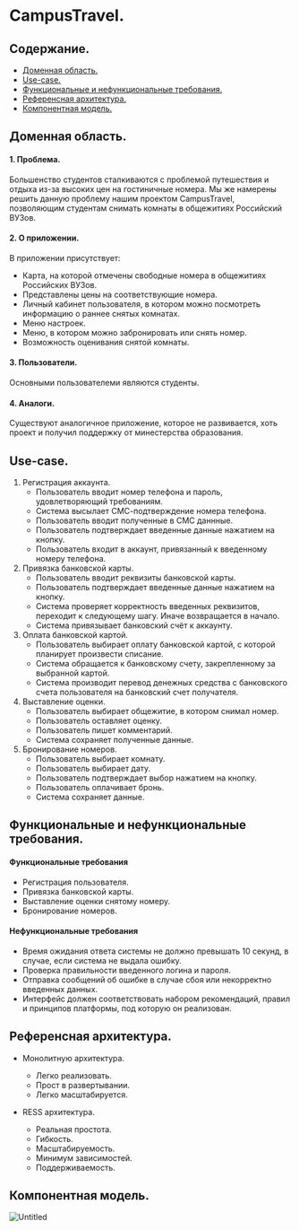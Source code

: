 # CampusTravel.

## Содержание.
  * [Доменная область.](https://github.com/MaxTro91627/CampusTravel#доменная-область)
  * [Use-сase.](https://github.com/MaxTro91627/CampusTravel#use-case)
  * [Функциональные и нефункциональные требования.](https://github.com/MaxTro91627/CampusTravel#функциональные-и-нефункциональные-требования)
  * [Референсная архитектура.](https://github.com/MaxTro91627/CampusTravel#референсная-архитектура)
  * [Компонентная модель.](https://github.com/MaxTro91627/CampusTravel#компонентная-модель)

## Доменная область.

#### 1. Проблема.
Большенство студентов сталкиваются с проблемой путешествия и отдыха из-за высоких цен на гостиничные номера. Мы же намерены решить данную проблему нашим проектом CampusTravel, позволяющим студентам снимать комнаты в общежитиях Российский ВУЗов.   
#### 2. О приложении. 
В приложении присутствует:
* Карта, на которой отмечены свободные номера в общежитиях Российских ВУЗов.  
* Представлены цены на соответствующие номера.
* Личный кабинет пользователя, в котором можно посмотреть информацию о раннее снятых комнатах.
* Меню настроек.
* Меню, в котором можно забронировать или снять номер.
* Возможность оценивания снятой комнаты.
#### 3. Пользователи.
Основными пользователеми являются студенты. 
#### 4. Аналоги.
Существуют аналогичное приложение, которое не развивается, хоть проект и получил поддержку от минестерства образования.


## Use-сase.
1. Регистрация аккаунта.
    * Пользователь вводит номер телефона и пароль, удовлетворяющий требованиям.
    * Система высылает СМС-подтверждение номера телефона.
    * Пользователь вводит полученные в СМС даннные.
    * Пользователь подтверждает введенные данные нажатием на кнопку.
    * Пользователь входит в аккаунт, привязанный к введенному номеру телефона.
2. Привязка банковской карты.
    * Пользователь вводит реквизиты банковской карты.
    * Пользователь подтверждает введенные данные нажатием на кнопку.
    * Система проверяет корректность введенных реквизитов, переходит к следующему шагу. Иначе возвращается в начало.
    * Система привязывает банковский счёт к аккаунту.
3. Оплата банковской картой. 
    * Пользователь выбирает оплату банковской картой, с которой планирует произвести списание.
    * Система обращается к банковскому счету, закрепленному за выбранной картой.
    * Система производит перевод денежных средства с банковского счета пользователя на банковский счет получателя.
4. Выставление оценки. 
    * Пользователь выбирает общежитие, в котором снимал номер.
    * Пользователь оставляет оценку. 
    * Пользователь пишет комментарий.
    * Система сохраняет полученные данные.
5. Бронирование номеров. 
    * Пользователь выбирает комнату.
    * Пользователь выбирает дату.
    * Пользователь подтверждает выбор нажатием на кнопку.
    * Пользователь оплачивает бронь. 
    * Система сохраняет данные. 

## Функциональные и нефункциональные требования.

#### Функциональные требования
  * Регистрация пользователя.
  * Привязка банковской карты.
  * Выставление оценки снятому номеру.
  * Бронирование номеров.
#### Нефункциональные требования 
  * Время ожидания ответа системы не должно превышать 10 секунд, в случае, если система не выдала ошибку. 
  * Проверка правильности введенного логина и пароля.
  * Отправка сообщений об ошибке в случае сбоя или некорректно введенных данных.
  * Интерфейс должен соответствовать набором рекомендаций, правил и принципов платформы, под которую он реализован.


## Референсная архитектура.

* Монолитную архитектура.
    * Легко реализовать. 
    * Прост в развертывании.
    * Легко масштабируется.

* RESS архитектура. 
    * Реальная простота.
    * Гибкость.
    * Масштабируемость.
    * Минимум зависимостей.
    * Поддерживаемость. 
## Компонентная модель.

![Untitled](https://user-images.githubusercontent.com/59890211/148894265-5af323a8-f4ee-4c03-8ec5-1e4f9472e8cf.png)

